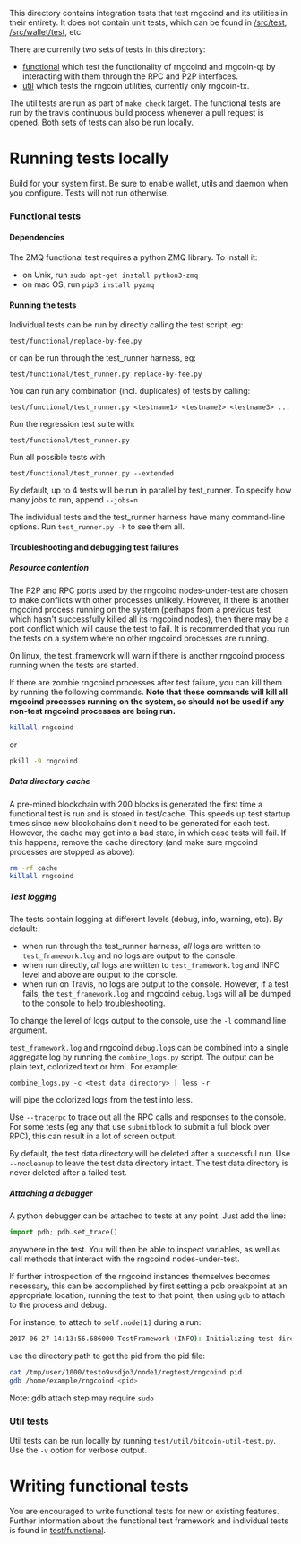 This directory contains integration tests that test rngcoind and its
utilities in their entirety. It does not contain unit tests, which
can be found in [/src/test](/src/test), [/src/wallet/test](/src/wallet/test),
etc.

There are currently two sets of tests in this directory:

- [functional](/test/functional) which test the functionality of 
rngcoind and rngcoin-qt by interacting with them through the RPC and P2P
interfaces.
- [util](test/util) which tests the rngcoin utilities, currently only
rngcoin-tx.

The util tests are run as part of `make check` target. The functional
tests are run by the travis continuous build process whenever a pull
request is opened. Both sets of tests can also be run locally.

# Running tests locally

Build for your system first. Be sure to enable wallet, utils and daemon when you configure. Tests will not run otherwise.

### Functional tests

#### Dependencies

The ZMQ functional test requires a python ZMQ library. To install it:

- on Unix, run `sudo apt-get install python3-zmq`
- on mac OS, run `pip3 install pyzmq`

#### Running the tests

Individual tests can be run by directly calling the test script, eg:

```
test/functional/replace-by-fee.py
```

or can be run through the test_runner harness, eg:

```
test/functional/test_runner.py replace-by-fee.py
```

You can run any combination (incl. duplicates) of tests by calling:

```
test/functional/test_runner.py <testname1> <testname2> <testname3> ...
```

Run the regression test suite with:

```
test/functional/test_runner.py
```

Run all possible tests with

```
test/functional/test_runner.py --extended
```

By default, up to 4 tests will be run in parallel by test_runner. To specify
how many jobs to run, append `--jobs=n`

The individual tests and the test_runner harness have many command-line
options. Run `test_runner.py -h` to see them all.

#### Troubleshooting and debugging test failures

##### Resource contention

The P2P and RPC ports used by the rngcoind nodes-under-test are chosen to make
conflicts with other processes unlikely. However, if there is another rngcoind
process running on the system (perhaps from a previous test which hasn't successfully
killed all its rngcoind nodes), then there may be a port conflict which will
cause the test to fail. It is recommended that you run the tests on a system
where no other rngcoind processes are running.

On linux, the test_framework will warn if there is another
rngcoind process running when the tests are started.

If there are zombie rngcoind processes after test failure, you can kill them
by running the following commands. **Note that these commands will kill all
rngcoind processes running on the system, so should not be used if any non-test
rngcoind processes are being run.**

```bash
killall rngcoind
```

or

```bash
pkill -9 rngcoind
```


##### Data directory cache

A pre-mined blockchain with 200 blocks is generated the first time a
functional test is run and is stored in test/cache. This speeds up
test startup times since new blockchains don't need to be generated for
each test. However, the cache may get into a bad state, in which case
tests will fail. If this happens, remove the cache directory (and make
sure rngcoind processes are stopped as above):

```bash
rm -rf cache
killall rngcoind
```

##### Test logging

The tests contain logging at different levels (debug, info, warning, etc). By
default:

- when run through the test_runner harness, *all* logs are written to
  `test_framework.log` and no logs are output to the console.
- when run directly, *all* logs are written to `test_framework.log` and INFO
  level and above are output to the console.
- when run on Travis, no logs are output to the console. However, if a test
  fails, the `test_framework.log` and rngcoind `debug.log`s will all be dumped
  to the console to help troubleshooting.

To change the level of logs output to the console, use the `-l` command line
argument.

`test_framework.log` and rngcoind `debug.log`s can be combined into a single
aggregate log by running the `combine_logs.py` script. The output can be plain
text, colorized text or html. For example:

```
combine_logs.py -c <test data directory> | less -r
```

will pipe the colorized logs from the test into less.

Use `--tracerpc` to trace out all the RPC calls and responses to the console. For
some tests (eg any that use `submitblock` to submit a full block over RPC),
this can result in a lot of screen output.

By default, the test data directory will be deleted after a successful run.
Use `--nocleanup` to leave the test data directory intact. The test data
directory is never deleted after a failed test.

##### Attaching a debugger

A python debugger can be attached to tests at any point. Just add the line:

```py
import pdb; pdb.set_trace()
```

anywhere in the test. You will then be able to inspect variables, as well as
call methods that interact with the rngcoind nodes-under-test.

If further introspection of the rngcoind instances themselves becomes
necessary, this can be accomplished by first setting a pdb breakpoint
at an appropriate location, running the test to that point, then using
`gdb` to attach to the process and debug.

For instance, to attach to `self.node[1]` during a run:

```bash
2017-06-27 14:13:56.686000 TestFramework (INFO): Initializing test directory /tmp/user/1000/testo9vsdjo3
```

use the directory path to get the pid from the pid file:

```bash
cat /tmp/user/1000/testo9vsdjo3/node1/regtest/rngcoind.pid
gdb /home/example/rngcoind <pid>
```

Note: gdb attach step may require `sudo`

### Util tests

Util tests can be run locally by running `test/util/bitcoin-util-test.py`. 
Use the `-v` option for verbose output.

# Writing functional tests

You are encouraged to write functional tests for new or existing features.
Further information about the functional test framework and individual 
tests is found in [test/functional](/test/functional).
